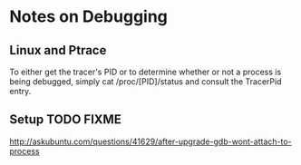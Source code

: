 # Notes on Debugging 

## Linux and Ptrace
To either get the tracer's PID or to determine whether or not a process is being
debugged, simply cat /proc/[PID]/status and consult the TracerPid entry.

## Setup TODO FIXME
http://askubuntu.com/questions/41629/after-upgrade-gdb-wont-attach-to-process

